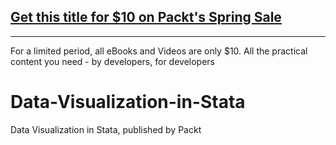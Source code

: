 ## [Get this title for $10 on Packt's Spring Sale](https://www.packt.com/V18694?utm_source=github&utm_medium=packt-github-repo&utm_campaign=spring_10_dollar_2022)
-----
For a limited period, all eBooks and Videos are only $10. All the practical content you need \- by developers, for developers

# Data-Visualization-in-Stata
Data Visualization in Stata, published by Packt
